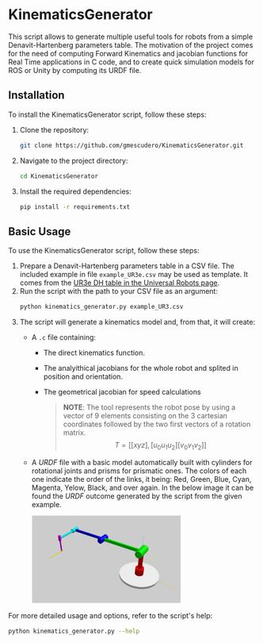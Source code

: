 # KinematicsGenerator

This script allows to generate multiple useful tools for robots from a simple Denavit-Hartenberg parameters table. The motivation of the project comes for the need of computing Forward Kinematics and jacobian functions for Real Time applications in C code, and to create quick simulation models for ROS or Unity by computing its URDF file.

## Installation

To install the KinematicsGenerator script, follow these steps:

1. Clone the repository:
    ```sh
    git clone https://github.com/gmescudero/KinematicsGenerator.git
    ```
1. Navigate to the project directory:
    ```sh
    cd KinematicsGenerator
    ```
1. Install the required dependencies:
    ```sh
    pip install -r requirements.txt
    ```

## Basic Usage

To use the KinematicsGenerator script, follow these steps:

1. Prepare a Denavit-Hartenberg parameters table in a CSV file. The included example in file `example_UR3e.csv` may be used as template. It comes from the [UR3e DH table in the Universal Robots page](
    https://www.universal-robots.com/articles/ur/application-installation/dh-parameters-for-calculations-of-kinematics-and-dynamics/).
2. Run the script with the path to your CSV file as an argument:
    ```sh
    python kinematics_generator.py example_UR3.csv
    ```
3. The script will generate a kinematics model and, from that, it will create:
    - A `.c` file containing:
        - The direct kinematics function.
        - The analyithical jacobians for the whole robot and splited in position and orientation.
        - The geometrical jacobian for speed calculations

            > **NOTE**: The tool represents the robot pose by using a vector of 9 elements consisting on the 3 cartesian coordinates followed by the two first vectors of a rotation matrix.
            $$T = [[xyz],[u_0 u_1 u_2][v_0 v_1 v_2]]$$

    - A *URDF* file with a basic model automatically built with cylinders for rotational joints and prisms for prismatic ones. The colors of each one indicate the order of the links, it being: Red, Green, Blue, Cyan, Magenta, Yelow, Black, and over again. In the below image it can be found the *URDF* outcome generated by the script from the given example.
    
        <img src="example_UR3e.png" alt="URDF outcome example" width="300"/>

For more detailed usage and options, refer to the script's help:
```sh
python kinematics_generator.py --help
```
